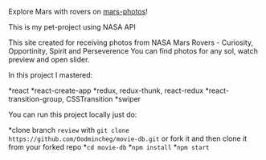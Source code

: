 Explore Mars with rovers on [mars-photos](https://mars-photos.com/)! 

This is my pet-project using NASA API

This site created for receiving photos from NASA Mars Rovers - Curiosity, Opportinity, Spirit and Perseverence 
You can find photos for any sol, watch preview and open slider.

In this project I mastered:

*react
*react-create-app
*redux, redux-thunk, react-redux
*react-transition-group, CSSTransition
*swiper


You can run this project locally just do:

*clone branch `review` with `git clone https://github.com/Oodmincheg/movie-db.git` or fork it and then clone it from your forked repo
*`cd movie-db`
*`npm install`
*`npm start`
